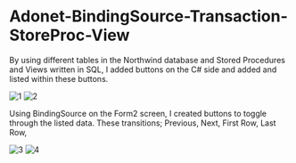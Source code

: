 # Adonet-BindingSource-Transaction-StoreProc-View

By using different tables in the Northwind database and Stored Procedures and Views written in SQL, I added buttons on the C# side and added and listed within these buttons.

![1](https://user-images.githubusercontent.com/75967411/216673197-bb1d7290-ca25-4fac-8375-dc1ca959e2cf.png)
![2](https://user-images.githubusercontent.com/75967411/216673201-b9212f86-82e3-441f-bc2e-ca337dd9f789.png)


Using BindingSource on the Form2 screen, I created buttons to toggle through the listed data. These transitions; Previous, Next, First Row, Last Row, 

![3](https://user-images.githubusercontent.com/75967411/216673205-023d6f94-c9a0-4f30-8893-2be2f7f9a4da.png)
![4](https://user-images.githubusercontent.com/75967411/216673209-c2884f89-2d16-42d5-8499-2424cd6c4767.png)
